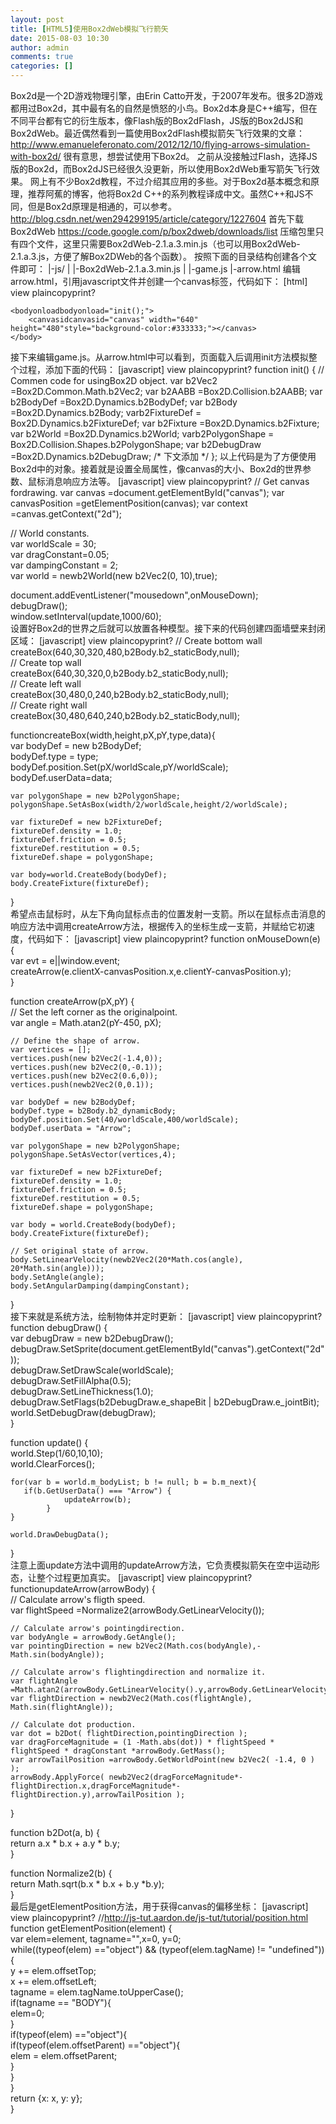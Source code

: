 ```yaml
---
layout: post
title: [HTML5]使用Box2dWeb模拟飞行箭矢
date: 2015-08-03 10:30
author: admin
comments: true
categories: []
---
```

Box2d是一个2D游戏物理引擎，由Erin Catto开发，于2007年发布。很多2D游戏都用过Box2d，其中最有名的自然是愤怒的小鸟。Box2d本身是C++编写，但在不同平台都有它的衍生版本，像Flash版的Box2dFlash，JS版的Box2dJS和Box2dWeb。最近偶然看到一篇使用Box2dFlash模拟箭矢飞行效果的文章：
http://www.emanueleferonato.com/2012/12/10/flying-arrows-simulation-with-box2d/
很有意思，想尝试使用下Box2d。
之前从没接触过Flash，选择JS版的Box2d，而Box2dJS已经很久没更新，所以使用Box2dWeb重写箭矢飞行效果。
网上有不少Box2d教程，不过介绍其应用的多些。对于Box2d基本概念和原理，推荐阿蕉的博客，他将Box2d C++的系列教程译成中文。虽然C++和JS不同，但是Box2d原理是相通的，可以参考。
http://blog.csdn.net/wen294299195/article/category/1227604
首先下载Box2dWeb
https://code.google.com/p/box2dweb/downloads/list
压缩包里只有四个文件，这里只需要Box2dWeb-2.1.a.3.min.js（也可以用Box2dWeb-2.1.a.3.js，方便了解Box2DWeb的各个函数）。
按照下面的目录结构创建各个文件即可：
|-js/
| |-Box2dWeb-2.1.a.3.min.js
| |-game.js
|-arrow.html
编辑arrow.html，引用javascript文件并创建一个canvas标签，代码如下：
[html] view plaincopyprint?
<!DOCTYPE HTML>  
<html>  
    <head>  
       <title>Box2DWeb Test</title>  
        <scripttypescripttype="text/javascript"src="js/Box2dWeb-2.1.a.3.min.js"></script>  
        <scripttypescripttype="text/javascript" src="js/game.js"></script>  
    </head>  
   
    <bodyonloadbodyonload="init();">  
        <canvasidcanvasid="canvas" width="640" height="480"style="background-color:#333333;"></canvas>  
    </body>  
</html>  
接下来编辑game.js。从arrow.html中可以看到，页面载入后调用init方法模拟整个过程，添加下面的代码：
[javascript] view plaincopyprint?
function init() {  
// Commen code for usingBox2D object.  
    var b2Vec2 =Box2D.Common.Math.b2Vec2;  
    var b2AABB =Box2D.Collision.b2AABB;  
    var b2BodyDef =Box2D.Dynamics.b2BodyDef;  
    var b2Body =Box2D.Dynamics.b2Body;  
    varb2FixtureDef = Box2D.Dynamics.b2FixtureDef;  
    var b2Fixture =Box2D.Dynamics.b2Fixture;  
    var b2World =Box2D.Dynamics.b2World;  
    varb2PolygonShape = Box2D.Collision.Shapes.b2PolygonShape;  
var b2DebugDraw =Box2D.Dynamics.b2DebugDraw;  
/* 下文添加 */  
};  
以上代码是为了方便使用Box2d中的对象。接着就是设置全局属性，像canvas的大小、Box2d的世界参数、鼠标消息响应方法等。
[javascript] view plaincopyprint?
// Get canvas fordrawing.  
var canvas =document.getElementById("canvas");  
var canvasPosition =getElementPosition(canvas);  
var context =canvas.getContext("2d");  
     
// World constants.  
var worldScale = 30;  
var dragConstant=0.05;  
var dampingConstant = 2;  
var world = newb2World(new b2Vec2(0, 10),true);  
     
document.addEventListener("mousedown",onMouseDown);  
debugDraw();              
window.setInterval(update,1000/60);  
设置好Box2d的世界之后就可以放置各种模型。接下来的代码创建四面墙壁来封闭区域：
[javascript] view plaincopyprint?
// Create bottom wall  
createBox(640,30,320,480,b2Body.b2_staticBody,null);  
// Create top wall  
createBox(640,30,320,0,b2Body.b2_staticBody,null);  
// Create left wall  
createBox(30,480,0,240,b2Body.b2_staticBody,null);  
// Create right wall  
createBox(30,480,640,240,b2Body.b2_staticBody,null);  
   
functioncreateBox(width,height,pX,pY,type,data){  
    var bodyDef = new b2BodyDef;  
    bodyDef.type = type;  
    bodyDef.position.Set(pX/worldScale,pY/worldScale);  
    bodyDef.userData=data;  
   
    var polygonShape = new b2PolygonShape;  
    polygonShape.SetAsBox(width/2/worldScale,height/2/worldScale);  
   
    var fixtureDef = new b2FixtureDef;  
    fixtureDef.density = 1.0;  
    fixtureDef.friction = 0.5;  
    fixtureDef.restitution = 0.5;  
    fixtureDef.shape = polygonShape;  
         
    var body=world.CreateBody(bodyDef);  
    body.CreateFixture(fixtureDef);  
}  
希望点击鼠标时，从左下角向鼠标点击的位置发射一支箭。所以在鼠标点击消息的响应方法中调用createArrow方法，根据传入的坐标生成一支箭，并赋给它初速度，代码如下：
[javascript] view plaincopyprint?
function onMouseDown(e) {  
    var evt = e||window.event;  
    createArrow(e.clientX-canvasPosition.x,e.clientY-canvasPosition.y);  
}  
   
function createArrow(pX,pY) {  
    // Set the left corner as the originalpoint.  
    var angle = Math.atan2(pY-450, pX);  
   
    // Define the shape of arrow.  
    var vertices = [];  
    vertices.push(new b2Vec2(-1.4,0));  
    vertices.push(new b2Vec2(0,-0.1));  
    vertices.push(new b2Vec2(0.6,0));  
    vertices.push(newb2Vec2(0,0.1));  
   
    var bodyDef = new b2BodyDef;  
    bodyDef.type = b2Body.b2_dynamicBody;  
    bodyDef.position.Set(40/worldScale,400/worldScale);  
    bodyDef.userData = "Arrow";  
   
    var polygonShape = new b2PolygonShape;  
    polygonShape.SetAsVector(vertices,4);  
   
    var fixtureDef = new b2FixtureDef;  
    fixtureDef.density = 1.0;  
    fixtureDef.friction = 0.5;  
    fixtureDef.restitution = 0.5;  
    fixtureDef.shape = polygonShape;  
         
    var body = world.CreateBody(bodyDef);  
    body.CreateFixture(fixtureDef);  
   
    // Set original state of arrow.  
    body.SetLinearVelocity(newb2Vec2(20*Math.cos(angle), 20*Math.sin(angle)));  
    body.SetAngle(angle);  
    body.SetAngularDamping(dampingConstant);  
 }  
接下来就是系统方法，绘制物体并定时更新：
[javascript] view plaincopyprint?
function debugDraw() {  
    var debugDraw = new b2DebugDraw();  
    debugDraw.SetSprite(document.getElementById("canvas").getContext("2d"));  
    debugDraw.SetDrawScale(worldScale);  
    debugDraw.SetFillAlpha(0.5);  
    debugDraw.SetLineThickness(1.0);  
    debugDraw.SetFlags(b2DebugDraw.e_shapeBit | b2DebugDraw.e_jointBit);  
    world.SetDebugDraw(debugDraw);  
}  
      
function update() {   
    world.Step(1/60,10,10);  
    world.ClearForces();  
  
    for(var b = world.m_bodyList; b != null; b = b.m_next){  
       if(b.GetUserData() === "Arrow") {  
                updateArrow(b);  
            }  
    }  
          
    world.DrawDebugData();  
}  
注意上面update方法中调用的updateArrow方法，它负责模拟箭矢在空中运动形态，让整个过程更加真实。
[javascript] view plaincopyprint?
functionupdateArrow(arrowBody) {  
    // Calculate arrow's fligth speed.  
    var flightSpeed =Normalize2(arrowBody.GetLinearVelocity());  
   
    // Calculate arrow's pointingdirection.  
    var bodyAngle = arrowBody.GetAngle();  
    var pointingDirection = new b2Vec2(Math.cos(bodyAngle),-Math.sin(bodyAngle));  
   
    // Calculate arrow's flightingdirection and normalize it.  
    var flightAngle =Math.atan2(arrowBody.GetLinearVelocity().y,arrowBody.GetLinearVelocity().x);  
    var flightDirection = newb2Vec2(Math.cos(flightAngle), Math.sin(flightAngle));  
   
    // Calculate dot production.  
    var dot = b2Dot( flightDirection,pointingDirection );  
    var dragForceMagnitude = (1 -Math.abs(dot)) * flightSpeed * flightSpeed * dragConstant *arrowBody.GetMass();  
    var arrowTailPosition =arrowBody.GetWorldPoint(new b2Vec2( -1.4, 0 ) );  
    arrowBody.ApplyForce( newb2Vec2(dragForceMagnitude*-flightDirection.x,dragForceMagnitude*-flightDirection.y),arrowTailPosition );  
}  
   
function b2Dot(a, b) {  
    return a.x * b.x + a.y * b.y;  
}  
   
function Normalize2(b) {  
    return Math.sqrt(b.x * b.x + b.y *b.y);  
}  
最后是getElementPosition方法，用于获得canvas的偏移坐标：
[javascript] view plaincopyprint?
//http://js-tut.aardon.de/js-tut/tutorial/position.html  
function getElementPosition(element) {  
    var elem=element, tagname="",x=0, y=0;  
    while((typeof(elem) =="object") && (typeof(elem.tagName) != "undefined")){  
        y += elem.offsetTop;  
        x += elem.offsetLeft;  
        tagname = elem.tagName.toUpperCase();  
        if(tagname == "BODY"){  
            elem=0;  
        }  
        if(typeof(elem) =="object"){  
            if(typeof(elem.offsetParent) =="object"){  
                elem = elem.offsetParent;  
            }  
        }  
    }  
    return {x: x, y: y};  
}  
